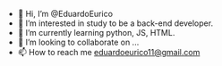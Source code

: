 - 👋 Hi, I’m @EduardoEurico
- 👀 I’m interested in study to be a back-end developer.
- 🌱 I’m currently learning python, JS, HTML.
- 💞️ I’m looking to collaborate on ...
- 📫 How to reach me eduardoeurico11@gmail.com

<!---
EduardoEurico/EduardoEurico is a ✨ special ✨ repository because its `README.md` (this file) appears on your GitHub profile.
You can click the Preview link to take a look at your changes.
--->
